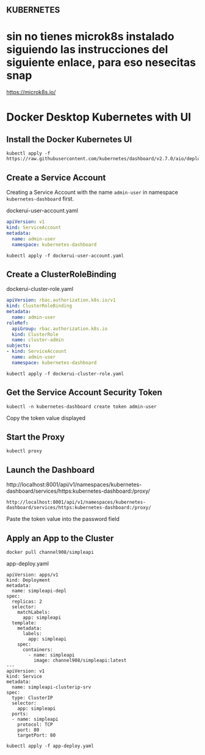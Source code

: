 ## KUBERNETES
# sin no tienes microk8s instalado siguiendo las instrucciones del siguiente enlace, para eso nesecitas snap
https://microk8s.io/

# Docker Desktop Kubernetes with UI

## Install the Docker Kubernetes UI

```
kubectl apply -f https://raw.githubusercontent.com/kubernetes/dashboard/v2.7.0/aio/deploy/recommended.yaml
```
## Create a Service Account

Creating a Service Account with the name `admin-user` in namespace `kubernetes-dashboard` first.

dockerui-user-account.yaml
```yaml
apiVersion: v1
kind: ServiceAccount
metadata:
  name: admin-user
  namespace: kubernetes-dashboard
```

```
kubectl apply -f dockerui-user-account.yaml
```

## Create a ClusterRoleBinding

dockerui-cluster-role.yaml
```yaml
apiVersion: rbac.authorization.k8s.io/v1
kind: ClusterRoleBinding
metadata:
  name: admin-user
roleRef:
  apiGroup: rbac.authorization.k8s.io
  kind: ClusterRole
  name: cluster-admin
subjects:
- kind: ServiceAccount
  name: admin-user
  namespace: kubernetes-dashboard
```
```
kubectl apply -f dockerui-cluster-role.yaml
```

## Get the Service Account Security Token

```
kubectl -n kubernetes-dashboard create token admin-user
```
Copy the token value displayed

## Start the Proxy

```
kubectl proxy
```

## Launch the Dashboard
http://localhost:8001/api/v1/namespaces/kubernetes-dashboard/services/https:kubernetes-dashboard:/proxy/
```
http://localhost:8001/api/v1/namespaces/kubernetes-dashboard/services/https:kubernetes-dashboard:/proxy/
```

Paste the token value into the password field

## Apply an App to the Cluster
```
docker pull channel908/simpleapi
```
app-deploy.yaml
```
apiVersion: apps/v1
kind: Deployment
metadata:
  name: simpleapi-depl
spec:
  replicas: 2
  selector:
    matchLabels:
      app: simpleapi
  template:
    metadata:
      labels:
        app: simpleapi
    spec:
      containers:
        - name: simpleapi
          image: channel908/simpleapi:latest
---
apiVersion: v1
kind: Service
metadata:
  name: simpleapi-clusterip-srv
spec:
  type: ClusterIP
  selector:
    app: simpleapi
  ports:
  - name: simpleapi
    protocol: TCP
    port: 80
    targetPort: 80 
```

```
kubectl apply -f app-deploy.yaml
```
